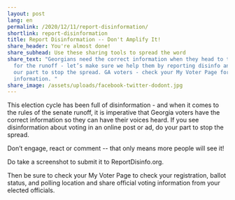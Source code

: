 ```yaml
---
layout: post
lang: en
permalink: /2020/12/11/report-disinformation/
shortlink: report-disinformation
title: Report Disinformation -- Don't Amplify It!
share_header: You're almost done!
share_subhead: Use these sharing tools to spread the word
share_text: "Georgians need the correct information when they head to the polls
  for the runoff - let’s make sure we help them by reporting disinfo and doing
  our part to stop the spread. GA voters - check your My Voter Page for accurate
  information. "
share_image: /assets/uploads/facebook-twitter-dodont.jpg
---
```

This election cycle has been full of disinformation - and when it comes to the rules of the senate runoff, it is imperative that Georgia voters have the correct information so they can have their voices heard. If you see disinformation about voting in an online post or ad, do your part to stop the spread. 

Don’t engage, react or comment -- that only means more people will see it! 

Do take a screenshot to submit it to ReportDisinfo.org. 

Then be sure to check your My Voter Page to check your registration, ballot status, and polling location and share official voting information from your elected officials.